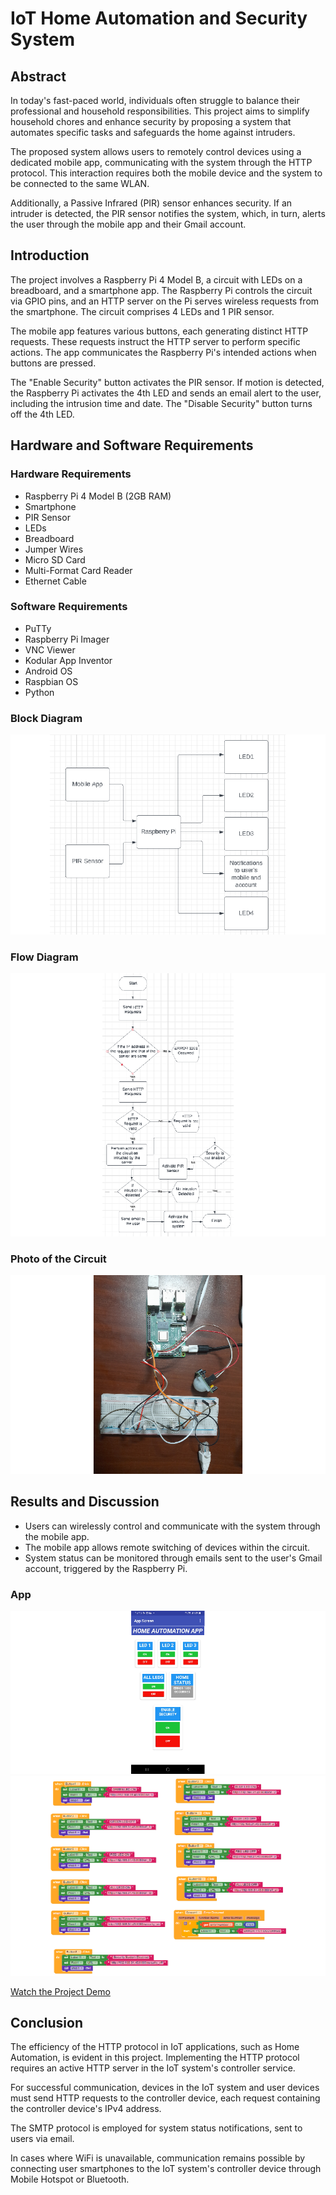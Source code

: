 # IoT Home Automation and Security System

## Abstract

In today's fast-paced world, individuals often struggle to balance their professional and household responsibilities. This project aims to simplify household chores and enhance security by proposing a system that automates specific tasks and safeguards the home against intruders.

The proposed system allows users to remotely control devices using a dedicated mobile app, communicating with the system through the HTTP protocol. This interaction requires both the mobile device and the system to be connected to the same WLAN.

Additionally, a Passive Infrared (PIR) sensor enhances security. If an intruder is detected, the PIR sensor notifies the system, which, in turn, alerts the user through the mobile app and their Gmail account.

## Introduction

The project involves a Raspberry Pi 4 Model B, a circuit with LEDs on a breadboard, and a smartphone app. The Raspberry Pi controls the circuit via GPIO pins, and an HTTP server on the Pi serves wireless requests from the smartphone. The circuit comprises 4 LEDs and 1 PIR sensor.

The mobile app features various buttons, each generating distinct HTTP requests. These requests instruct the HTTP server to perform specific actions. The app communicates the Raspberry Pi's intended actions when buttons are pressed.

The "Enable Security" button activates the PIR sensor. If motion is detected, the Raspberry Pi activates the 4th LED and sends an email alert to the user, including the intrusion time and date. The "Disable Security" button turns off the 4th LED.

## Hardware and Software Requirements

### Hardware Requirements
- Raspberry Pi 4 Model B (2GB RAM)
- Smartphone
- PIR Sensor
- LEDs
- Breadboard
- Jumper Wires
- Micro SD Card
- Multi-Format Card Reader
- Ethernet Cable

### Software Requirements
- PuTTy
- Raspberry Pi Imager
- VNC Viewer
- Kodular App Inventor
- Android OS
- Raspbian OS
- Python

### Block Diagram
![Block Diagram](https://github.com/saptajitbanerjee/Remote-Home-Monitoring-and-Control/blob/main/Block%20Diagram.png)

### Flow Diagram
![Flow Diagram](https://github.com/saptajitbanerjee/Remote-Home-Monitoring-and-Control/blob/main/Flow%20Diagram.png)

### Photo of the Circuit
![Photo of the circuit](https://github.com/saptajitbanerjee/Remote-Home-Monitoring-and-Control/blob/main/Circuit%202.png)

## Results and Discussion

- Users can wirelessly control and communicate with the system through the mobile app.
- The mobile app allows remote switching of devices within the circuit.
- System status can be monitored through emails sent to the user's Gmail account, triggered by the Raspberry Pi.
### App
![App Screen](https://github.com/saptajitbanerjee/Remote-Home-Monitoring-and-Control/blob/main/App%202.png)
![Code Blocks](https://github.com/saptajitbanerjee/Remote-Home-Monitoring-and-Control/blob/main/App%203.png)

[Watch the Project Demo](https://github.com/saptajitbanerjee/Remote-Home-Monitoring-and-Control/blob/main/IoT-1/RHMC%20Project.mp4)

## Conclusion

The efficiency of the HTTP protocol in IoT applications, such as Home Automation, is evident in this project. Implementing the HTTP protocol requires an active HTTP server in the IoT system's controller service.

For successful communication, devices in the IoT system and user devices must send HTTP requests to the controller device, each request containing the controller device's IPv4 address.

The SMTP protocol is employed for system status notifications, sent to users via email.

In cases where WiFi is unavailable, communication remains possible by connecting user smartphones to the IoT system's controller device through Mobile Hotspot or Bluetooth.

